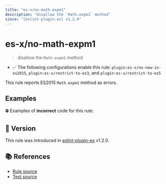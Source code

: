 ```yaml
---
title: "es-x/no-math-expm1"
description: "disallow the `Math.expm1` method"
since: "[eslint-plugin-es] v1.2.0"
---
```


# es-x/no-math-expm1
> disallow the `Math.expm1` method

- ✅ The following configurations enable this rule: `plugin:es-x/no-new-in-es2015`, `plugin:es-x/restrict-to-es3`, and `plugin:es-x/restrict-to-es5`

This rule reports ES2015 `Math.expm1` method as errors.

## Examples

⛔ Examples of **incorrect** code for this rule:

<eslint-playground type="bad" code="/*eslint es-x/no-math-expm1: error */
const n = Math.expm1(value)
" />

## 🚀 Version

This rule was introduced in [eslint-plugin-es] v1.2.0.

[eslint-plugin-es]: https://github.com/mysticatea/eslint-plugin-es

## 📚 References

- [Rule source](https://github.com/ota-meshi/eslint-plugin-es-x/blob/master/lib/rules/no-math-expm1.js)
- [Test source](https://github.com/ota-meshi/eslint-plugin-es-x/blob/master/tests/lib/rules/no-math-expm1.js)
